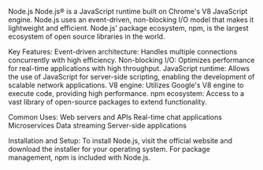 Node.js
Node.js® is a JavaScript runtime built on Chrome's V8 JavaScript engine. Node.js uses an event-driven, non-blocking I/O model that makes it lightweight and efficient. Node.js' package ecosystem, npm, is the largest ecosystem of open source libraries in the world.

Key Features:
Event-driven architecture: Handles multiple connections concurrently with high efficiency.
Non-blocking I/O: Optimizes performance for real-time applications with high throughput.
JavaScript runtime: Allows the use of JavaScript for server-side scripting, enabling the development of scalable network applications.
V8 engine: Utilizes Google's V8 engine to execute code, providing high performance.
npm ecosystem: Access to a vast library of open-source packages to extend functionality.

Common Uses:
Web servers and APIs
Real-time chat applications
Microservices
Data streaming
Server-side applications

Installation and Setup:
To install Node.js, visit the official website and download the installer for your operating system. For package management, npm is included with Node.js.